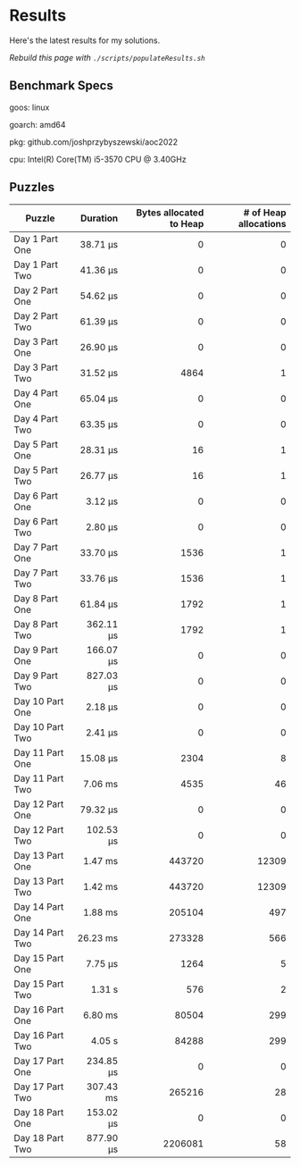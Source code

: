 # Results

Here's the latest results for my solutions.

_Rebuild this page with `./scripts/populateResults.sh`_

## Benchmark Specs

goos: linux

goarch: amd64

pkg: github.com/joshprzybyszewski/aoc2022

cpu: Intel(R) Core(TM) i5-3570 CPU @ 3.40GHz


## Puzzles

|Puzzle|Duration|Bytes allocated to Heap|# of Heap allocations|
|-|-:|-:|-:|
|Day 1 Part One|38.71 µs|0|0|
|Day 1 Part Two|41.36 µs|0|0|
|Day 2 Part One|54.62 µs|0|0|
|Day 2 Part Two|61.39 µs|0|0|
|Day 3 Part One|26.90 µs|0|0|
|Day 3 Part Two|31.52 µs|4864|1|
|Day 4 Part One|65.04 µs|0|0|
|Day 4 Part Two|63.35 µs|0|0|
|Day 5 Part One|28.31 µs|16|1|
|Day 5 Part Two|26.77 µs|16|1|
|Day 6 Part One|3.12 µs|0|0|
|Day 6 Part Two|2.80 µs|0|0|
|Day 7 Part One|33.70 µs|1536|1|
|Day 7 Part Two|33.76 µs|1536|1|
|Day 8 Part One|61.84 µs|1792|1|
|Day 8 Part Two|362.11 µs|1792|1|
|Day 9 Part One|166.07 µs|0|0|
|Day 9 Part Two|827.03 µs|0|0|
|Day 10 Part One|2.18 µs|0|0|
|Day 10 Part Two|2.41 µs|0|0|
|Day 11 Part One|15.08 µs|2304|8|
|Day 11 Part Two|7.06 ms|4535|46|
|Day 12 Part One|79.32 µs|0|0|
|Day 12 Part Two|102.53 µs|0|0|
|Day 13 Part One|1.47 ms|443720|12309|
|Day 13 Part Two|1.42 ms|443720|12309|
|Day 14 Part One|1.88 ms|205104|497|
|Day 14 Part Two|26.23 ms|273328|566|
|Day 15 Part One|7.75 µs|1264|5|
|Day 15 Part Two|1.31 s|576|2|
|Day 16 Part One|6.80 ms|80504|299|
|Day 16 Part Two|4.05 s|84288|299|
|Day 17 Part One|234.85 µs|0|0|
|Day 17 Part Two|307.43 ms|265216|28|
|Day 18 Part One|153.02 µs|0|0|
|Day 18 Part Two|877.90 µs|2206081|58|
